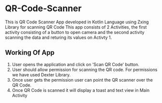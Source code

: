 # QR-Code-Scanner
This is QR Code Scanner App developed in Kotlin Language using Zxing Library for scanning QR Code
This app consists of 2 Activities, the first activity consisting of a button to open camera and the second activity scanning the data and returing its values on Activty 1.

## Working Of App

1. User opens the application and click on 'Scan QR Code' button.
2. User should allow permission for scanning the QR code. For permissions we have used Dexter Library.
3. Once user gets the permission user can point the QR scanner over the QR Code.
4. Once QR Code is scanned it will display a toast and text view in Main Activity
